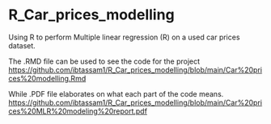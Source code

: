 # R_Car_prices_modelling
 Using R to perform Multiple linear regression (R) on a used car prices dataset. 

The .RMD file can be used to see the code for the project 
https://github.com/ibtassam1/R_Car_prices_modelling/blob/main/Car%20prices%20modelling.Rmd

While .PDF file elaborates on what each part of the code means. 
https://github.com/ibtassam1/R_Car_prices_modelling/blob/main/Car%20prices%20MLR%20modeling%20report.pdf
